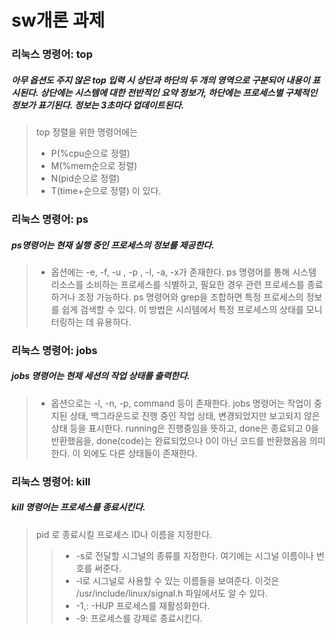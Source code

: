 # sw개론 과제


### 리눅스 명령어: top
##### 아무 옵션도 주지 않은 top 입력 시 상단과 하단의 두 개의 영역으로 구분되어 내용이 표시된다. 상단에는 시스템에 대한 전반적인 요약 정보가, 하단에는 프로세스별 구체적인 정보가 표기된다. 정보는 3초마다 업데이트된다.
> top 정렬을 위한 명령어에는
> * P(%cpu순으로 정렬)
> * M(%mem순으로 정렬)
> * N(pid순으로 정렬)
> * T(time+순으로 정렬)
> 이 있다.

### 리눅스 명령어: ps
##### ps명령어는 현재 실행 중인 프로세스의 정보를 제공한다.
> * 옵션에는 -e, -f, -u <username>, -p <proces ID>, -l, -a, -x가 존재한다.
> ps 명령어를 통해 시스템 리소스를 소비하는 프로세스를 식별하고, 필요한 경우 관련 프로세스를 종료하거나 조정 가능하다.
> ps 명령어와 grep을 조합하면 특정 프로세스의 정보를 쉽게 검색할 수 있다. 이 방법은 시싀템에서 특정 프로세스의 상태를 모니터링하는 데 유용하다.

### 리눅스 명령어: jobs
##### jobs 명령어는 현제 세션의 작업 상태를 출력한다.
> * 옵션으로는 -l, -n, -p, command 등이 존재한다.
> jobs 명령어는 작업이 중지된 상태, 백그라운드로 진행 중인 작업 상태, 변경되었지만 보고되지 않은 상태 등을 표시한다.
> running은 진행중임을 뜻하고, done은 종료되고 0을 반환했음을, done(code)는 완료되었으나 0이 아닌 코드를 반환했음음 의미한다. 
> 이 외에도 다른 상태들이 존재한다.

### 리눅스 명령어: kill
##### kill 명령어는 프로세스를 종료시킨다.
> pid 로 종료시킬 프로세스 ID나 이름을 지정한다.
>  > * -s로 전달할 시그널의 종류를 지정한다. 여기에는 시그널 이름이나 번호를 써준다.
>  > * -l로 시그널로 사용할 수 있는 이름들을 보여준다. 이것은 /usr/include/linux/signal.h 파일에서도 알 수 있다.
>  > * -1,: -HUP 프로세스를 재활성화한다.
>  > * -9: 프로세스를 강제로 종료시킨다.
